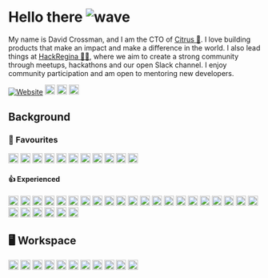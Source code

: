 # Hello there ![wave](https://github.com/DJCrossman/README.md/assets/3226939/43f65016-3466-47a7-883e-68aede141fa6)

My name is David Crossman, and I am the CTO of [Citrus 🍊](https://www.citruscamps.com). I love building products that make an impact and make a difference in the world. I also lead things at [HackRegina 👨‍💻](https://www.hackregina.com), where we aim to create a strong community through meetups, hackathons and our open Slack channel. I enjoy community participation and am open to mentoring new developers. 


[![Website](https://img.shields.io/badge/-Website-blue)](https://www.crossman.io)
[<img src="https://img.shields.io/badge/Facebook-%231877F2.svg?style=for-the-badge&logo=Facebook&logoColor=white" alt="Facebook" style="height: 20px;">](https://www.facebook.com/crossmandj)
[<img src="https://img.shields.io/badge/X-%23000000.svg?style=for-the-badge&logo=X&logoColor=white" alt="X" style="height: 20px;">](https://www.x.com/DJCrossman)
[<img src="https://img.shields.io/badge/linkedin-%230077B5.svg?style=for-the-badge&logo=linkedin&logoColor=white" alt="LinkedIn" style="height: 20px;">](https://www.linkedin.com/in/djcrossman)

## Background

### 🤩 Favourites

<span><img src="https://img.shields.io/badge/Bun-%23000000.svg?style=for-the-badge&logo=bun&logoColor=white" alt="Bun" style="height: 20px;"/></span>
<span><img src="https://img.shields.io/badge/nestjs-%23E0234E.svg?style=for-the-badge&logo=nestjs&logoColor=white" alt="NestJS" style="height: 20px;"/></span>
<span><img src="https://img.shields.io/badge/Next-black?style=for-the-badge&logo=next.js&logoColor=white" alt="Next" style="height: 20px;"/></span>
<span><img src="https://img.shields.io/badge/node.js-6DA55F?style=for-the-badge&logo=node.js&logoColor=white" alt="NodeJS" style="height: 20px;"/></span>
<span><img src="https://img.shields.io/badge/react-%2320232a.svg?style=for-the-badge&logo=react&logoColor=%2361DAFB" alt="React" style="height: 20px;"/></span>
<span><img src="https://img.shields.io/badge/postgres-%23316192.svg?style=for-the-badge&logo=postgresql&logoColor=white" alt="Postgres" style="height: 20px;"/></span>
<span><img src="https://img.shields.io/badge/redis-%23DD0031.svg?style=for-the-badge&logo=redis&logoColor=white" alt="Redis" style="height: 20px;"/></span>
<span><img src="https://img.shields.io/badge/AWS-%23FF9900.svg?style=for-the-badge&logo=amazon-aws&logoColor=white" alt="AWS" style="height: 20px;"/></span>
<span><img src="https://img.shields.io/badge/github%20actions-%232671E5.svg?style=for-the-badge&logo=githubactions&logoColor=white" alt="GitHub" style="height: 20px;"/></span>
<span><img src="https://img.shields.io/badge/javascript-%23323330.svg?style=for-the-badge&logo=javascript&logoColor=%23F7DF1E" alt="JavaScript" style="height: 20px;"/></span>
<span><img src="https://img.shields.io/badge/typescript-%23007ACC.svg?style=for-the-badge&logo=typescript&logoColor=white" alt="TypeScript" style="height: 20px;"/></span>

#### 👍 Experienced

<span><img src="https://img.shields.io/badge/.NET-5C2D91?style=for-the-badge&logo=.net&logoColor=white" alt="." style="height: 20px;"/></span>
<span><img src="https://img.shields.io/badge/angular-%23DD0031.svg?style=for-the-badge&logo=angular&logoColor=white" alt="Angular" style="height: 20px;"/></span>
<span><img src="https://img.shields.io/badge/angular.js-%23E23237.svg?style=for-the-badge&logo=angularjs&logoColor=white" alt="Angular" style="height: 20px;"/></span>
<span><img src="https://img.shields.io/badge/bootstrap-%238511FA.svg?style=for-the-badge&logo=bootstrap&logoColor=white" alt="Bootstrap" style="height: 20px;"/></span>
<span><img src="https://img.shields.io/badge/chakra-%234ED1C5.svg?style=for-the-badge&logo=chakraui&logoColor=white" alt="Chakra" style="height: 20px;"/></span>
<span><img src="https://img.shields.io/badge/express.js-%23404d59.svg?style=for-the-badge&logo=express&logoColor=%2361DAFB" alt="Express" style="height: 20px;"/></span>
<span><img src="https://img.shields.io/badge/NPM-%23CB3837.svg?style=for-the-badge&logo=npm&logoColor=white" alt="NPM" style="height: 20px;"/></span>
<span><img src="https://img.shields.io/badge/-React%20Query-FF4154?style=for-the-badge&logo=react%20query&logoColor=white" alt="React" style="height: 20px;"/></span>
<span><img src="https://img.shields.io/badge/React_Router-CA4245?style=for-the-badge&logo=react-router&logoColor=white" alt="React" style="height: 20px;"/></span>
<span><img src="https://img.shields.io/badge/rxjs-%23B7178C.svg?style=for-the-badge&logo=reactivex&logoColor=white" alt="RxJS" style="height: 20px;"/></span>
<span><img src="https://img.shields.io/badge/SASS-hotpink.svg?style=for-the-badge&logo=SASS&logoColor=white" alt="SASS" style="height: 20px;"/></span>
<span><img src="https://img.shields.io/badge/spring-%236DB33F.svg?style=for-the-badge&logo=spring&logoColor=white" alt="Spring" style="height: 20px;"/></span>
<span><img src="https://img.shields.io/badge/-Swagger-%23Clojure?style=for-the-badge&logo=swagger&logoColor=white" alt="Swagger" style="height: 20px;"/></span>
<span><img src="https://img.shields.io/badge/Couchbase-EA2328?style=for-the-badge&logo=couchbase&logoColor=white" alt="Couchbase" style="height: 20px;"/></span>
<span><img src="https://img.shields.io/badge/Firebase-039BE5?style=for-the-badge&logo=Firebase&logoColor=white" alt="Firebase" style="height: 20px;"/></span>
<span><img src="https://img.shields.io/badge/MariaDB-003545?style=for-the-badge&logo=mariadb&logoColor=white" alt="MariaDB" style="height: 20px;"/></span>
<span><img src="https://img.shields.io/badge/MongoDB-%234ea94b.svg?style=for-the-badge&logo=mongodb&logoColor=white" alt="MongoDB" style="height: 20px;"/></span>
<span><img src="https://img.shields.io/badge/mysql-%2300f.svg?style=for-the-badge&logo=mysql&logoColor=white" alt="MySQL" style="height: 20px;"/></span>
<span><img src="https://img.shields.io/badge/github%20pages-121013?style=for-the-badge&logo=github&logoColor=white" alt="Github" style="height: 20px;"/></span>
<span><img src="https://img.shields.io/badge/vercel-%23000000.svg?style=for-the-badge&logo=vercel&logoColor=white" alt="Vercel" style="height: 20px;"/></span>
<span><img src="https://img.shields.io/badge/codecov-%23ff0077.svg?style=for-the-badge&logo=codecov&logoColor=white" alt="CodeCov" style="height: 20px;"/></span>
<span><img src="https://img.shields.io/badge/ESLint-4B3263?style=for-the-badge&logo=eslint&logoColor=white" alt="ESLint" style="height: 20px;"/></span>
<span><img src="https://img.shields.io/badge/c%23-%23239120.svg?style=for-the-badge&logo=csharp&logoColor=white" alt="C" style="height: 20px;"/></span>
<span><img src="https://img.shields.io/badge/c++-%2300599C.svg?style=for-the-badge&logo=c%2B%2B&logoColor=white" alt="C++" style="height: 20px;"/></span>
<span><img src="https://img.shields.io/badge/css3-%231572B6.svg?style=for-the-badge&logo=css3&logoColor=white" alt="CSS3" style="height: 20px;"/></span>
<span><img src="https://img.shields.io/badge/go-%2300ADD8.svg?style=for-the-badge&logo=go&logoColor=white" alt="Go" style="height: 20px;"/></span>
<span><img src="https://img.shields.io/badge/html5-%23E34F26.svg?style=for-the-badge&logo=html5&logoColor=white" alt="HTML5" style="height: 20px;"/></span>


## 🖥️ Workspace

<span><img src="https://img.shields.io/badge/adobe%20photoshop-%2331A8FF.svg?style=for-the-badge&logo=adobe%20photoshop&logoColor=white" alt="Adobe" style="height: 20px;"/></span>
<span><img src="https://img.shields.io/badge/Adobe%20After%20Effects-9999FF.svg?style=for-the-badge&logo=Adobe%20After%20Effects&logoColor=white" alt="Adobe" style="height: 20px;"/></span>
<span><img src="https://img.shields.io/badge/Canva-%2300C4CC.svg?style=for-the-badge&logo=Canva&logoColor=white" alt="Canva" style="height: 20px;"/></span>
<span><img src="https://img.shields.io/badge/Google%20Chrome-4285F4?style=for-the-badge&logo=GoogleChrome&logoColor=white" alt="Google" style="height: 20px;"/></span>
<span><img src="https://img.shields.io/badge/Google%20Drive-4285F4?style=for-the-badge&logo=googledrive&logoColor=white" alt="Google" style="height: 20px;"/></span>
<span><img src="https://img.shields.io/badge/figma-%23F24E1E.svg?style=for-the-badge&logo=figma&logoColor=white" alt="Figma" style="height: 20px;"/></span>
<span><img src="https://img.shields.io/badge/jira-%230A0FFF.svg?style=for-the-badge&logo=jira&logoColor=white" alt="Jira" style="height: 20px;"/></span>
<span><img src="https://img.shields.io/badge/mac%20os-000000?style=for-the-badge&logo=macos&logoColor=F0F0F0" alt="macOS" style="height: 20px;"/></span>
<span><img src="https://img.shields.io/badge/Postman-FF6C37?style=for-the-badge&logo=postman&logoColor=white" alt="Postman" style="height: 20px;"/></span>
<span><img src="https://img.shields.io/badge/Windows%2011-%230079d5.svg?style=for-the-badge&logo=Windows%2011&logoColor=white" alt="Windows" style="height: 20px;"/></span>
<span><img src="https://img.shields.io/badge/Visual%20Studio%20Code-0078d7.svg?style=for-the-badge&logo=visual-studio-code&logoColor=white" alt="Visual" style="height: 20px;"/></span>
